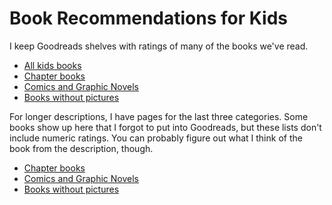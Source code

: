 # Book Recommendations for Kids

I keep Goodreads shelves with ratings of many of the books we've read.

  * [All kids books](https://www.goodreads.com/review/list/7272957-derrick-schneider?shelf=you-know-for-kids)
  * [Chapter books](https://www.goodreads.com/review/list/7272957-derrick-schneider?shelf=chapter-books)
  * [Comics and Graphic Novels](https://www.goodreads.com/review/list/7272957-derrick-schneider?shelf=kid-comics)
  * [Books without pictures](https://www.goodreads.com/review/list/7272957-derrick-schneider?shelf=kids-no-pictures)
  
For longer descriptions, I have pages for the last three categories. Some books show up here that I forgot to put into Goodreads, but these lists don't include numeric ratings. You can probably figure out what I think of the book from the description, though.

  * [Chapter books](https://derricks.github.io/chapter_book_thoughts)
  * [Comics and Graphic Novels](https://derricks.github.io/kids_comic_books)
  * [Books without pictures](https://derricks.github.io/books_without_pictures)